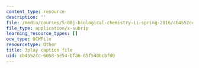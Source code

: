 ```yaml
---
content_type: resource
description: ''
file: /media/courses/5-08j-biological-chemistry-ii-spring-2016/cb4552cc60585e54bfa685f540bcbf00_q9nCI-8gYVE.vtt
file_type: application/x-subrip
learning_resource_types: []
ocw_type: OCWFile
resourcetype: Other
title: 3play caption file
uid: cb4552cc-6058-5e54-bfa6-85f540bcbf00
---
```


